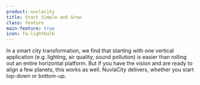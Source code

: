 ```yaml
---
product: nuvlacity
title: Start Simple and Grow
class: feature
main-feature: true
icon: fa-lightbulb
---
```


In a smart city transformation, we find that starting with one vertical application (e.g. lighting, air quality, sound pollution) is easier than rolling out an entire horizontal platform. But if you have the vision and are ready to align a few planets, this works as well.  NuvlaCity delivers, whether you start top-down or bottom-up. 
